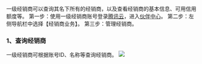 一级经销商可以查询其名下所有的经销商，以及查看经销商的基本信息、可用信用额度等。
第一步：使用一级经销商账号登录[腾讯云](https://www.tencentcloud.com/login)，进入[伙伴中心](https://console.tencentcloud.com/partners)。
第二步：左侧导航栏中选择【经销商业务】。
第三步：管理经销商。

### 1、查询经销商
一级经销商可根据账号ID、名称等查询经销商。
![](https://qcloudimg.tencent-cloud.cn/raw/08e15afc197aa659229d2f4220bf1c69.png)

